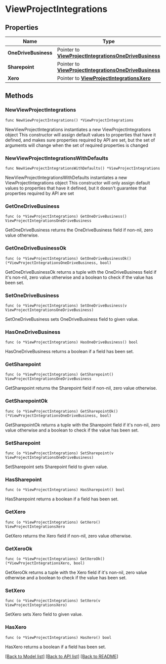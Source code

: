 # ViewProjectIntegrations

## Properties

Name | Type | Description | Notes
------------ | ------------- | ------------- | -------------
**OneDriveBusiness** | Pointer to [**ViewProjectIntegrationsOneDriveBusiness**](ViewProjectIntegrationsOneDriveBusiness.md) |  | [optional] 
**Sharepoint** | Pointer to [**ViewProjectIntegrationsOneDriveBusiness**](ViewProjectIntegrationsOneDriveBusiness.md) |  | [optional] 
**Xero** | Pointer to [**ViewProjectIntegrationsXero**](ViewProjectIntegrationsXero.md) |  | [optional] 

## Methods

### NewViewProjectIntegrations

`func NewViewProjectIntegrations() *ViewProjectIntegrations`

NewViewProjectIntegrations instantiates a new ViewProjectIntegrations object
This constructor will assign default values to properties that have it defined,
and makes sure properties required by API are set, but the set of arguments
will change when the set of required properties is changed

### NewViewProjectIntegrationsWithDefaults

`func NewViewProjectIntegrationsWithDefaults() *ViewProjectIntegrations`

NewViewProjectIntegrationsWithDefaults instantiates a new ViewProjectIntegrations object
This constructor will only assign default values to properties that have it defined,
but it doesn't guarantee that properties required by API are set

### GetOneDriveBusiness

`func (o *ViewProjectIntegrations) GetOneDriveBusiness() ViewProjectIntegrationsOneDriveBusiness`

GetOneDriveBusiness returns the OneDriveBusiness field if non-nil, zero value otherwise.

### GetOneDriveBusinessOk

`func (o *ViewProjectIntegrations) GetOneDriveBusinessOk() (*ViewProjectIntegrationsOneDriveBusiness, bool)`

GetOneDriveBusinessOk returns a tuple with the OneDriveBusiness field if it's non-nil, zero value otherwise
and a boolean to check if the value has been set.

### SetOneDriveBusiness

`func (o *ViewProjectIntegrations) SetOneDriveBusiness(v ViewProjectIntegrationsOneDriveBusiness)`

SetOneDriveBusiness sets OneDriveBusiness field to given value.

### HasOneDriveBusiness

`func (o *ViewProjectIntegrations) HasOneDriveBusiness() bool`

HasOneDriveBusiness returns a boolean if a field has been set.

### GetSharepoint

`func (o *ViewProjectIntegrations) GetSharepoint() ViewProjectIntegrationsOneDriveBusiness`

GetSharepoint returns the Sharepoint field if non-nil, zero value otherwise.

### GetSharepointOk

`func (o *ViewProjectIntegrations) GetSharepointOk() (*ViewProjectIntegrationsOneDriveBusiness, bool)`

GetSharepointOk returns a tuple with the Sharepoint field if it's non-nil, zero value otherwise
and a boolean to check if the value has been set.

### SetSharepoint

`func (o *ViewProjectIntegrations) SetSharepoint(v ViewProjectIntegrationsOneDriveBusiness)`

SetSharepoint sets Sharepoint field to given value.

### HasSharepoint

`func (o *ViewProjectIntegrations) HasSharepoint() bool`

HasSharepoint returns a boolean if a field has been set.

### GetXero

`func (o *ViewProjectIntegrations) GetXero() ViewProjectIntegrationsXero`

GetXero returns the Xero field if non-nil, zero value otherwise.

### GetXeroOk

`func (o *ViewProjectIntegrations) GetXeroOk() (*ViewProjectIntegrationsXero, bool)`

GetXeroOk returns a tuple with the Xero field if it's non-nil, zero value otherwise
and a boolean to check if the value has been set.

### SetXero

`func (o *ViewProjectIntegrations) SetXero(v ViewProjectIntegrationsXero)`

SetXero sets Xero field to given value.

### HasXero

`func (o *ViewProjectIntegrations) HasXero() bool`

HasXero returns a boolean if a field has been set.


[[Back to Model list]](../README.md#documentation-for-models) [[Back to API list]](../README.md#documentation-for-api-endpoints) [[Back to README]](../README.md)


